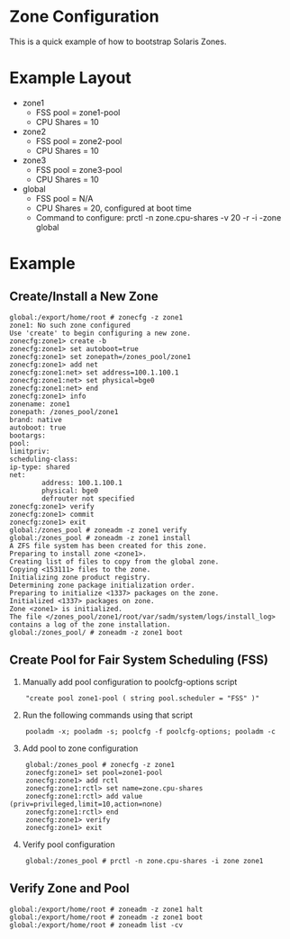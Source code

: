 # Zone Configuration
This is a quick example of how to bootstrap Solaris Zones.

# Example Layout
+ zone1
  - FSS pool = zone1-pool
  - CPU Shares = 10
+ zone2
  - FSS pool = zone2-pool
  - CPU Shares = 10
+ zone3
  - FSS pool = zone3-pool
  - CPU Shares = 10
+ global
  - FSS pool = N/A
  - CPU Shares = 20, configured at boot time
  - Command to configure:  prctl -n zone.cpu-shares -v 20 -r -i -zone global

# Example
## Create/Install a New Zone
```
global:/export/home/root # zonecfg -z zone1   
zone1: No such zone configured
Use 'create' to begin configuring a new zone.
zonecfg:zone1> create -b
zonecfg:zone1> set autoboot=true
zonecfg:zone1> set zonepath=/zones_pool/zone1
zonecfg:zone1> add net
zonecfg:zone1:net> set address=100.1.100.1
zonecfg:zone1:net> set physical=bge0
zonecfg:zone1:net> end
zonecfg:zone1> info
zonename: zone1
zonepath: /zones_pool/zone1
brand: native
autoboot: true
bootargs: 
pool: 
limitpriv: 
scheduling-class: 
ip-type: shared
net:
        address: 100.1.100.1
        physical: bge0
        defrouter not specified
zonecfg:zone1> verify
zonecfg:zone1> commit
zonecfg:zone1> exit
global:/zones_pool # zoneadm -z zone1 verify
global:/zones_pool # zoneadm -z zone1 install
A ZFS file system has been created for this zone.
Preparing to install zone <zone1>.
Creating list of files to copy from the global zone.
Copying <153111> files to the zone.
Initializing zone product registry.
Determining zone package initialization order.
Preparing to initialize <1337> packages on the zone.
Initialized <1337> packages on zone.                                 
Zone <zone1> is initialized.
The file </zones_pool/zone1/root/var/sadm/system/logs/install_log> contains a log of the zone installation.
global:/zones_pool/ # zoneadm -z zone1 boot
```
## Create Pool for Fair System Scheduling (FSS)
1. Manually add pool configuration to poolcfg-options script
```
	"create pool zone1-pool ( string pool.scheduler = "FSS" )"
```
2. Run the following commands using that script
```
	pooladm -x; pooladm -s; poolcfg -f poolcfg-options; pooladm -c
```
3. Add pool to zone configuration
```
	global:/zones_pool # zonecfg -z zone1
	zonecfg:zone1> set pool=zone1-pool
	zonecfg:zone1> add rctl
	zonecfg:zone1:rctl> set name=zone.cpu-shares
	zonecfg:zone1:rctl> add value (priv=privileged,limit=10,action=none)
	zonecfg:zone1:rctl> end
	zonecfg:zone1> verify
	zonecfg:zone1> exit
```
4. Verify pool configuration
```
	global:/zones_pool # prctl -n zone.cpu-shares -i zone zone1
```
## Verify Zone and Pool
```
global:/export/home/root # zoneadm -z zone1 halt
global:/export/home/root # zoneadm -z zone1 boot
global:/export/home/root # zoneadm list -cv
```
